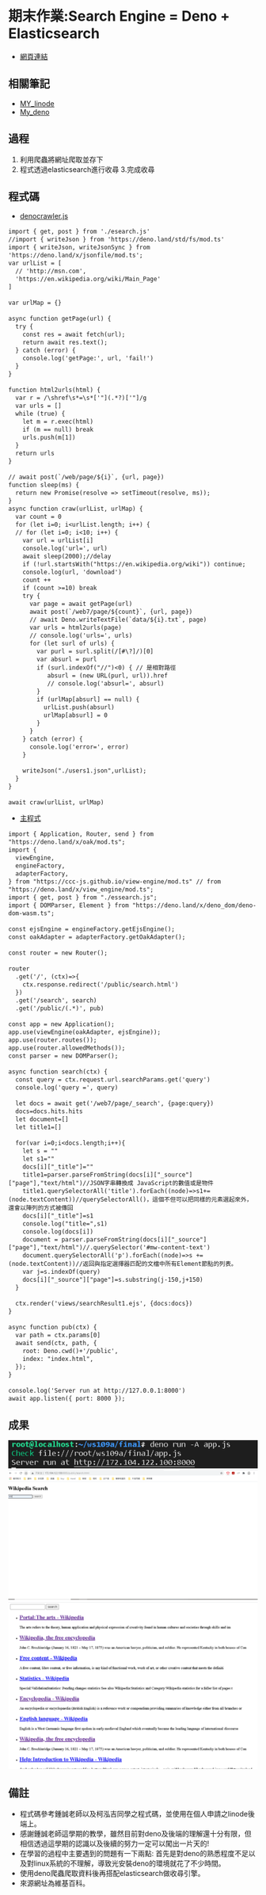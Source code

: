 # 期末作業:Search Engine = Deno + Elasticsearch
* [網頁連結](http://172.104.122.100:8000)
## 相關筆記
* [MY_linode](https://github.com/cycyucheng1010/ws109a/blob/master/MY_linode.md)
* [My_deno](https://github.com/cycyucheng1010/ws109a/blob/master/My_deno.md)
## 過程
1. 利用爬蟲將網址爬取並存下
2. 程式透過elasticsearch進行收尋
3.完成收尋
## 程式碼
* [denocrawler.js](https://github.com/cycyucheng1010/ws109a/blob/master/final/denocrawler.js)
```
import { get, post } from './esearch.js'
//import { writeJson } from 'https://deno.land/std/fs/mod.ts'
import { writeJson, writeJsonSync } from 'https://deno.land/x/jsonfile/mod.ts';
var urlList = [
  // 'http://msn.com', 
  'https://en.wikipedia.org/wiki/Main_Page'
]

var urlMap = {}

async function getPage(url) {
  try {
    const res = await fetch(url);
    return await res.text();  
  } catch (error) {
    console.log('getPage:', url, 'fail!')
  }
}

function html2urls(html) {
  var r = /\shref\s*=\s*['"](.*?)['"]/g
  var urls = []
  while (true) {
    let m = r.exec(html)
    if (m == null) break
    urls.push(m[1])
  }
  return urls
}

// await post(`/web/page/${i}`, {url, page})
function sleep(ms) {
  return new Promise(resolve => setTimeout(resolve, ms));
}
async function craw(urlList, urlMap) {
  var count = 0
  for (let i=0; i<urlList.length; i++) {
  // for (let i=0; i<10; i++) {
    var url = urlList[i]
    console.log('url=', url)
    await sleep(2000);//delay
    if (!url.startsWith("https://en.wikipedia.org/wiki")) continue;
    console.log(url, 'download')
    count ++
    if (count >=10) break
    try {
      var page = await getPage(url)
      await post(`/web7/page/${count}`, {url, page})
      // await Deno.writeTextFile(`data/${i}.txt`, page)
      var urls = html2urls(page)
      // console.log('urls=', urls)
      for (let surl of urls) {
        var purl = surl.split(/[#\?]/)[0]
        var absurl = purl
        if (surl.indexOf("//")<0) { // 是相對路徑
           absurl = (new URL(purl, url)).href
           // console.log('absurl=', absurl)
        }
        if (urlMap[absurl] == null) {
          urlList.push(absurl)
          urlMap[absurl] = 0
        }
      }
    } catch (error) {
      console.log('error=', error)
    }

    writeJson("./users1.json",urlList);
  }
}

await craw(urlList, urlMap)
```
* [主程式](https://github.com/cycyucheng1010/ws109a/blob/master/final/app.js)
```
import { Application, Router, send } from "https://deno.land/x/oak/mod.ts";
import {
  viewEngine,
  engineFactory,
  adapterFactory,
} from "https://ccc-js.github.io/view-engine/mod.ts" // from "https://deno.land/x/view_engine/mod.ts";
import { get, post } from "./essearch.js";
import { DOMParser, Element } from "https://deno.land/x/deno_dom/deno-dom-wasm.ts";

const ejsEngine = engineFactory.getEjsEngine();
const oakAdapter = adapterFactory.getOakAdapter();

const router = new Router();

router
  .get('/', (ctx)=>{
    ctx.response.redirect('/public/search.html')
  })
  .get('/search', search)
  .get('/public/(.*)', pub)

const app = new Application();
app.use(viewEngine(oakAdapter, ejsEngine));
app.use(router.routes());
app.use(router.allowedMethods());
const parser = new DOMParser();

async function search(ctx) {
  const query = ctx.request.url.searchParams.get('query')
  console.log('query =', query)

  let docs = await get('/web7/page/_search', {page:query})
  docs=docs.hits.hits
  let document=[]
  let title1=[]
  
  for(var i=0;i<docs.length;i++){
    let s = ""
    let s1=""
    docs[i]["_title"]=""
    title1=parser.parseFromString(docs[i]["_source"]["page"],"text/html")//JSON字串轉換成 JavaScript的數值或是物件
    title1.querySelectorAll('title').forEach((node)=>s1+=(node.textContent))//querySelectorAll()，這個不但可以把同樣的元素選起來外，還會以陣列的方式被傳回
    docs[i]["_title"]=s1
    console.log("title=",s1)
    console.log(docs[i])
    document = parser.parseFromString(docs[i]["_source"]["page"],"text/html")//.querySelector('#mw-content-text') 
    document.querySelectorAll('p').forEach((node)=>s += (node.textContent))//返回與指定選擇器匹配的文檔中所有Element節點的列表。
    var j=s.indexOf(query)
    docs[i]["_source"]["page"]=s.substring(j-150,j+150)
  }

  ctx.render('views/searchResult1.ejs', {docs:docs})
}

async function pub(ctx) {
  var path = ctx.params[0]
  await send(ctx, path, {
    root: Deno.cwd()+'/public',
    index: "index.html",
  });
}

console.log('Server run at http://127.0.0.1:8000')
await app.listen({ port: 8000 });
```

## 成果
![command.PNG](https://github.com/cycyucheng1010/ws109a/blob/master/command.PNG)
![homepage.PNG](https://github.com/cycyucheng1010/ws109a/blob/master/homepage.PNG)
![result.PNG](https://github.com/cycyucheng1010/ws109a/blob/master/result.PNG)
## 備註
* 程式碼參考鍾誠老師以及柯泓吉同學之程式碼，並使用在個人申請之linode後端上。
* 感謝鍾誠老師這學期的教學，雖然目前對deno及後端的理解還十分有限，但相信透過這學期的認識以及後續的努力一定可以闖出一片天的!
* 在學習的過程中主要遇到的問題有一下兩點: 首先是對deno的熟悉程度不足以及對linux系統的不理解，導致光安裝deno的環境就花了不少時間。
* 使用deno爬蟲爬取資料後再搭配elasticsearch做收尋引擎。
* 來源網址為維基百科。
